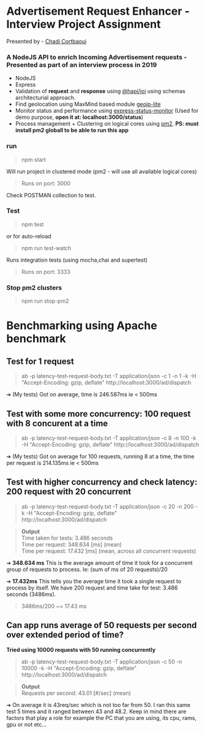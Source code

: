 # Advertisement Request Enhancer - Interview Project Assignment 
Presented by - [Chadi Cortbaoui](https://www.linkedin.com/in/chadicortbaoui/)
### A NodeJS API to enrich Incoming Advertisement requests - Presented as part of an interview process in 2019
- NodeJS
- Express
- Validation of **request** and **response** using [@hapi/joi](https://github.com/hapijs/joi)
using schemas architecturial approach.
- Find geolocation using MaxMind based module [geoip-lite](https://github.com/bluesmoon/node-geoip)
- Monitor status and performance using [express-status-monitor](https://github.com/RafalWilinski/express-status-monitor) (Used for demo purpose, **open it at: localhost:3000/status**)
- Process management + Clustering on logical cores using [pm2](https://github.com/Unitech/pm2). **PS: must install pm2 globall to be able to run this app**

### run
> npm start

Will run project in clustered mode (pm2 - will use all available logical cores)

> Runs on port: 3000

Check POSTMAN collection to test.

### Test
> npm test

or for auto-reload

> npm run test-watch

Runs integration tests (using mocha,chai and supertest)

> Runs on port: 3333

### Stop pm2 clusters
> npm run stop-pm2

# Benchmarking using Apache benchmark

## Test for 1 request
> ab -p latency-test-request-body.txt -T application/json -c 1 -n 1 -k -H "Accept-Encoding: gzip, deflate" http://localhost:3000/ad/dispatch

➔ (My tests) Got on average, time is 246.587ms ie < 500ms

## Test with some more concurrency: 100 request with 8 concurent at a time
> ab -p latency-test-request-body.txt -T application/json -c 8 -n 100 -k -H "Accept-Encoding: gzip, deflate" http://localhost:3000/ad/dispatch

➔ (My tests) Got on average for 100 requests, running 8 at a time, the time per request is 214.135ms ie < 500ms

## Test with higher concurrency and check latency: 200 request with 20 concurrent
> ab -p latency-test-request-body.txt -T application/json -c 20 -n 200 -k -H "Accept-Encoding: gzip, deflate" http://localhost:3000/ad/dispatch

> **Output**<br>
Time taken for tests: 3.486 seconds <br>
Time per request: 348.634 [ms] (mean)<br>
Time per request: 17.432 [ms] (mean, across all concurrent requests)

➔ **348.634 ms** This is the average amount of time it took for a concurrent group of requests to process. Ie: (sum of ms of 20 requests)/20

➔ **17.432ms** This tells you the average time it took a single request to process by itself. We have 200 request and time take for test: 3.486 seconds (3486ms).
>3486ms/200 ~= 17.43 ms

## Can app runs average of 50 requests per second over extended period of time?

**Tried using 10000 requests with 50 running concurrently**

> ab -p latency-test-request-body.txt -T application/json -c 50 -n 10000 -k -H "Accept-Encoding: gzip, deflate" http://localhost:3000/ad/dispatch

> **Output** <br>
Requests per second: 43.01 [#/sec] (mean)

➔ On average it is 43req/sec which is not too far from 50. I ran this same test 5 times and it ranged between 43 and 48.2. Keep in mind there are factors that play a role for example the PC that you are using, its cpu, rams, gpu or not etc…
